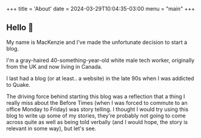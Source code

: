 +++
title = 'About'
date = 2024-03-29T10:04:35-03:00
menu = "main"
+++

## Hello 👋

My name is MacKenzie and I've made the unfortunate decision to start a blog.

I'm a gray-haired 40-something-year-old white male tech worker, originally from the UK and now living in Canada.

I last had a blog (or at least.. a website) in the late 90s when I was addicted to Quake.

The driving force behind starting this blog was a reflection that a thing I really miss about the Before Times (when I was forced to commute to an office Monday to Friday) was story telling. I thought I would try using this blog to write up some of my stories, they're probably not going to come across quite as well as being told verbally (and I would hope, the story is relevant in some way), but let's see.
